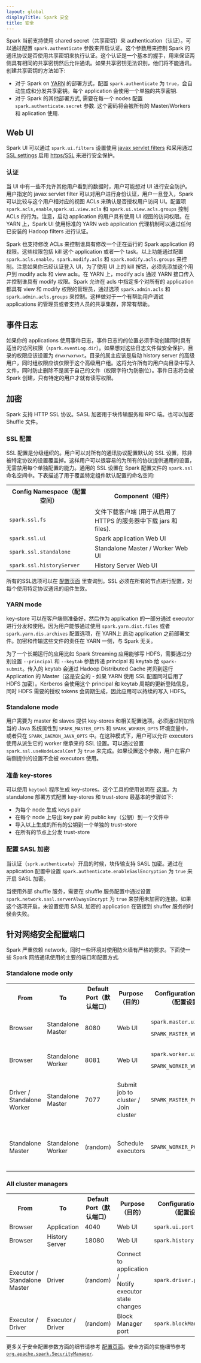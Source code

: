 ```yaml
---
layout: global
displayTitle: Spark 安全
title: 安全
---
```


Spark 当前支持使用 shared secret（共享密钥）来 authentication（认证）。可以通过配置 `spark.authenticate` 参数来开启认证。这个参数用来控制 Spark 的通讯协议是否使用共享密钥来执行认证。这个认证是一个基本的握手，用来保证两侧具有相同的共享密钥然后允许通讯。如果共享密钥无法识别，他们将不能通讯。创建共享密钥的方法如下:

* 对于 Spark on [YARN](running-on-yarn.html)  的部署方式，配置 `spark.authenticate` 为 `true`，会自动生成和分发共享密钥。每个 application 会使用一个单独的共享密钥.
* 对于 Spark 的其他部署方式, 需要在每一个 nodes 配置 `spark.authenticate.secret` 参数. 这个密码将会被所有的 Master/Workers 和 aplication 使用.

## Web UI

Spark UI 可以通过 `spark.ui.filters` 设置使用 [javax servlet filters](http://docs.oracle.com/javaee/6/api/javax/servlet/Filter.html) 和采用通过 [SSL settings](security.html#ssl-configuration) 启用 [https/SSL](http://en.wikipedia.org/wiki/HTTPS) 来进行安全保护。

### 认证

当 UI 中有一些不允许其他用户看到的数据时，用户可能想对 UI 进行安全防护。用户指定的 javax servlet filter 可以对用户进行身份认证，用户一旦登入，Spark 可以比较与这个用户相对应的视图 ACLs 来确认是否授权用户访问 UI。配置项 `spark.acls,enable`,`spark.ui.view.acls` 和 `spark.ui.view.acls.groups` 控制 ACLs 的行为。注意，启动 application 的用户具有使用 UI 视图的访问权限。在 YARN 上，Spark UI 使用标准的 YARN web application 代理机制可以通过任何已安装的 Hadoop filters 进行认证。

Spark 也支持修改 ACLs 来控制谁具有修改一个正在运行的 Spark application 的权限。这些权限包括 kill 这个 application 或者一个 task。以上功能通过配置 `spark.acls.enable`，`spark.modify.acls` 和 `spark.modify.acls.groups` 来控制。注意如果你已经认证登入 UI，为了使用 UI 上的 kill 按钮，必须先添加这个用户到 modify acls 和 view acls。在 YARN 上，modify acls 通过 YARN 接口传入并控制谁具有 modify 权限。Spark 允许在 acls 中指定多个对所有的 application 都具有 view 和 modify 权限的管理员，通过选项 `spark.admin.acls` 和 `spark.admin.acls.groups` 来控制。这样做对于一个有帮助用户调试 applications 的管理员或者支持人员的共享集群，非常有帮助。

## 事件日志

如果你的 applications 使用事件日志，事件日志的的位置必须手动创建同时具有适当的访问权限（`spark.eventLog.dir`）。如果想对这些日志文件做安全保护，目录的权限应该设置为 `drwxrwxrwxt`。目录的属主应该是启动 history server 的高级用户，同时组权限应该仅限于这个高级用户组。这将允许所有的用户向目录中写入文件，同时防止删除不是属于自己的文件（权限字符t为防删位）。事件日志将会被 Spark 创建，只有特定的用户才就有读写权限。


## 加密

Spark 支持 HTTP SSL 协议。SASL 加密用于块传输服务和 RPC 端。也可以加密 Shuffle 文件。

### SSL 配置

SSL 配置是分级组织的。用户可以对所有的通讯协议配置默认的 SSL 设置，除非被特定协议的设置覆盖掉。这样用户可以很容易的为所有的协议提供通用的设置，无需禁用每个单独配置的能力。通用的 SSL 设置在 Spark 配置文件的 `spark.ssl` 命名空间中。下表描述了用于覆盖特定组件默认配置的命名空间:

<table class="table">
  <tr>
    <th>Config Namespace（配置空间）</th>
    <th>Component（组件）</th>
  </tr>
  <tr>
    <td><code>spark.ssl.fs</code></td>
    <td>文件下载客户端 (用于从启用了 HTTPS 的服务器中下载 jars 和 files).</td>
  </tr>
  <tr>
    <td><code>spark.ssl.ui</code></td>
    <td>Spark application Web UI</td>
  </tr>
  <tr>
    <td><code>spark.ssl.standalone</code></td>
    <td>Standalone Master / Worker Web UI</td>
  </tr>
  <tr>
    <td><code>spark.ssl.historyServer</code></td>
    <td>History Server Web UI</td>
  </tr>
</table>


所有的SSL选项可以在 [配置页面](configuration.html) 里查询到。SSL 必须在所有的节点进行配置，对每个使用特定协议通讯的组件生效。

### YARN mode
key-store 可以在客户端侧准备好，然后作为 application 的一部分通过 executor 进行分发和使用。因为用户能够通过使用 `spark.yarn.dist.files` 或者 `spark.yarn.dis.archives` 配置选项，在 YARN上 启动 application 之前部署文件。加密和传输这些文件的责任在 YARN 一侧，与 Spark 无关。

为了一个长期运行的应用比如 Spark Streaming 应用能够写 HDFS，需要通过分别设置 `--principal` 和 `--keytab` 参数传递 principal 和 keytab 给 `spark-submit`。传入的 keytab 会通过 Hadoop Distributed Cache 拷贝到运行 Application 的 Master（这是安全的 - 如果 YARN 使用 SSL 配置同时启用了 HDFS 加密）。Kerberos 会使用这个 principal 和 keytab 周期的更新登陆信息，同时 HDFS 需要的授权 tokens 会周期生成，因此应用可以持续的写入 HDFS。

### Standalone mode
用户需要为 master 和 slaves 提供 key-stores 和相关配置选项。必须通过附加恰当的 Java 系统属性到 `SPARK_MASTER_OPTS` 和 `SPARK_WORKER_OPTS` 环境变量中，或者只在 `SPARK_DAEMON_JAVA_OPTS` 中。在这种模式下，用户可以允许 executors 使用从派生它的 worker 继承来的 SSL 设置。可以通过设置 `spark.ssl.useNodeLocalConf` 为 `true` 来完成。如果设置这个参数，用户在客户端侧提供的设置不会被 executors 使用。

### 准备 key-stores
可以使用 `keytool` 程序生成 key-stores。这个工具的使用说明在 [这里](https://docs.oracle.com/javase/7/docs/technotes/tools/solaris/keytool.html)。为 standalone 部署方式配置 key-stores 和 trust-store 最基本的步骤如下:

* 为每个 node 生成 keys pair
* 在每个 node 上导出 key pair 的 public key（公钥）到一个文件中
* 导入以上生成的所有的公钥到一个单独的 trust-store
* 在所有的节点上分发 trust-store

### 配置 SASL 加密

当认证（`sprk.authenticate`）开启的时候，块传输支持 SASL 加密。通过在 application 配置中设置 `spark.authenticate.enableSaslEncryption` 为 `true` 来开启 SASL 加密。

当使用外部 shuffle 服务，需要在 shuffle 服务配置中通过设置 `spark.network.sasl.serverAlwaysEncrypt` 为 `true` 来禁用未加密的连接。如果这个选项开启，未设置使用 SASL 加密的 application 在链接到 shuffer 服务的时候会失败。

## 针对网络安全配置端口

Spark 严重依赖 network，同时一些环境对使用防火墙有严格的要求。下面使一些 Spark 网络通讯使用的主要的端口和配置方式.

### Standalone mode only

<table class="table">
  <tr>
    <th>From</th><th>To</th><th>Default Port（默认端口）</th><th>Purpose（目的）</th><th>Configuration
    Setting（配置设置）</th><th>Notes（注意）</th>
  </tr>
  <tr>
    <td>Browser</td>
    <td>Standalone Master</td>
    <td>8080</td>
    <td>Web UI</td>
    <td><code>spark.master.ui.port /<br> SPARK_MASTER_WEBUI_PORT</code></td>
    <td>Jetty-based. Standalone mode only.</td>
  </tr>
  <tr>
    <td>Browser</td>
    <td>Standalone Worker</td>
    <td>8081</td>
    <td>Web UI</td>
    <td><code>spark.worker.ui.port /<br> SPARK_WORKER_WEBUI_PORT</code></td>
    <td>Jetty-based. Standalone mode only.</td>
  </tr>
  <tr>
    <td>Driver /<br> Standalone Worker</td>
    <td>Standalone Master</td>
    <td>7077</td>
    <td>Submit job to cluster /<br> Join cluster</td>
    <td><code>SPARK_MASTER_PORT</code></td>
    <td>Set to "0" to choose a port randomly. Standalone mode only.</td>
  </tr>
  <tr>
    <td>Standalone Master</td>
    <td>Standalone Worker</td>
    <td>(random)</td>
    <td>Schedule executors</td>
    <td><code>SPARK_WORKER_PORT</code></td>
    <td>Set to "0" to choose a port randomly. Standalone mode only.</td>
  </tr>
</table>

### All cluster managers

<table class="table">
  <tr>
    <th>From</th><th>To</th><th>Default Port（默认端口）</th><th>Purpose（目的）</th><th>Configuration
    Setting（配置设置）</th><th>Notes（注意）</th>
  </tr>
  <tr>
    <td>Browser</td>
    <td>Application</td>
    <td>4040</td>
    <td>Web UI</td>
    <td><code>spark.ui.port</code></td>
    <td>Jetty-based</td>
  </tr>
  <tr>
    <td>Browser</td>
    <td>History Server</td>
    <td>18080</td>
    <td>Web UI</td>
    <td><code>spark.history.ui.port</code></td>
    <td>Jetty-based</td>
  </tr>
  <tr>
    <td>Executor /<br> Standalone Master</td>
    <td>Driver</td>
    <td>(random)</td>
    <td>Connect to application /<br> Notify executor state changes</td>
    <td><code>spark.driver.port</code></td>
    <td>Set to "0" to choose a port randomly.</td>
  </tr>
  <tr>
    <td>Executor / Driver</td>
    <td>Executor / Driver</td>
    <td>(random)</td>
    <td>Block Manager port</td>
    <td><code>spark.blockManager.port</code></td>
    <td>Raw socket via ServerSocketChannel</td>
  </tr>
</table>


更多关于安全配置参数方面的细节请参考 [配置页面](configuration.html)。安全方面的实施细节参考 <a href="{{site.SPARK_GITHUB_URL}}/tree/master/core/src/main/scala/org/apache/spark/SecurityManager.scala">
<code>org.apache.spark.SecurityManager</code></a>.

